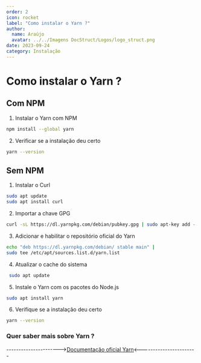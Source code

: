 ```yaml
---
order: 2
icon: rocket
label: "Como instalar o Yarn ?"
author:
  name: Araújo
  avatar: ../../Imagens DocStruct/Logos/logo_struct.png
date: 2023-09-24
category: Instalação
---
```


# Como instalar o Yarn ?

## Com NPM

1. Instalar o Yarn com NPM

```bash
npm install --global yarn
```

2. Verificar se a instalação deu certo 

```bash
yarn --version
```

## Sem NPM

1. Instalar o Curl

```bash
sudo apt update
sudo apt install curl
```

2. Importar a chave GPG

```bash
curl -sL https://dl.yarnpkg.com/debian/pubkey.gpg | sudo apt-key add -
```

3. Adicionar e habilitar o repositório oficial do Yarn

```bash
echo "deb https://dl.yarnpkg.com/debian/ stable main" |
sudo tee /etc/apt/sources.list.d/yarn.list
```

4. Atualizar o cache do sistema

```bash
 sudo apt update
```

5. Instale o Yarn com os pacotes do Node.js

```bash
sudo apt install yarn
```

6. Verifique se a instalação deu certo

```bash
yarn --version
```

### Quer saber mais sobre Yarn ?

---------------------->[Documentação oficial Yarn](https://classic.yarnpkg.com/lang/en/docs/)<-----------------------